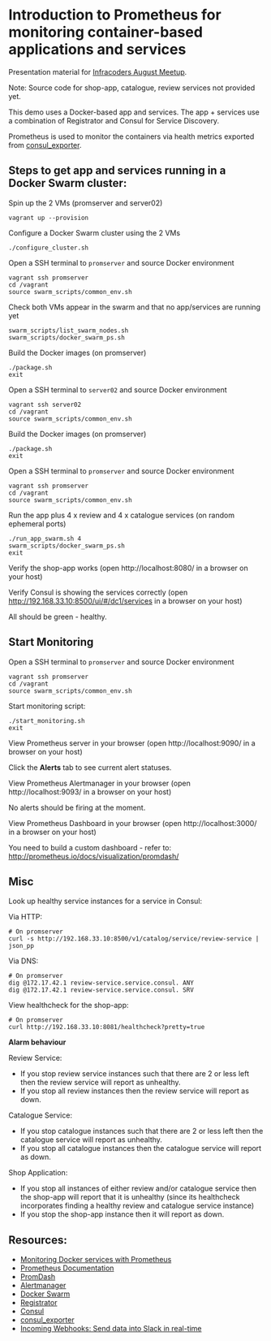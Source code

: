 Introduction to Prometheus for monitoring container-based applications and services
===================================================================================

Presentation material for [Infracoders August Meetup](http://www.meetup.com/Infrastructure-Coders/events/224196792/).

Note: Source code for shop-app, catalogue, review services not provided yet.

This demo uses a Docker-based app and services.  The app + services use a combination of Registrator and Consul for Service Discovery.

Prometheus is used to monitor the containers via health metrics exported from [consul_exporter](https://github.com/prometheus/consul_exporter).

Steps to get app and services running in a Docker Swarm cluster:
----------------------------------------------------------------

Spin up the 2 VMs (promserver and server02)

    vagrant up --provision

Configure a Docker Swarm cluster using the 2 VMs

    ./configure_cluster.sh

Open a SSH terminal to `promserver` and source Docker environment

    vagrant ssh promserver
    cd /vagrant
    source swarm_scripts/common_env.sh

Check both VMs appear in the swarm and that no app/services are running yet

    swarm_scripts/list_swarm_nodes.sh
    swarm_scripts/docker_swarm_ps.sh

Build the Docker images (on promserver)

    ./package.sh
    exit

Open a SSH terminal to `server02` and source Docker environment

    vagrant ssh server02
    cd /vagrant
    source swarm_scripts/common_env.sh

Build the Docker images (on promserver)

    ./package.sh
    exit

Open a SSH terminal to `promserver` and source Docker environment

    vagrant ssh promserver
    cd /vagrant
    source swarm_scripts/common_env.sh

Run the app plus 4 x review and 4 x catalogue services (on random ephemeral ports)

    ./run_app_swarm.sh 4
    swarm_scripts/docker_swarm_ps.sh
    exit

Verify the shop-app works (open http://localhost:8080/ in a browser on your host)

Verify Consul is showing the services correctly (open http://192.168.33.10:8500/ui/#/dc1/services in a browser on your host)

All should be green - healthy.

Start Monitoring
----------------

Open a SSH terminal to `promserver` and source Docker environment

    vagrant ssh promserver
    cd /vagrant
    source swarm_scripts/common_env.sh

Start monitoring script:

    ./start_monitoring.sh
    exit

View Prometheus server in your browser (open http://localhost:9090/ in a browser on your host)

Click the **Alerts** tab to see current alert statuses.

View Prometheus Alertmanager in your browser (open http://localhost:9093/ in a browser on your host)

No alerts should be firing at the moment.

View Prometheus Dashboard in your browser (open http://localhost:3000/ in a browser on your host)

You need to build a custom dashboard - refer to: http://prometheus.io/docs/visualization/promdash/

Misc
----

Look up healthy service instances for a service in Consul:

Via HTTP:

    # On promserver
    curl -s http://192.168.33.10:8500/v1/catalog/service/review-service | json_pp

Via DNS:

    # On promserver
    dig @172.17.42.1 review-service.service.consul. ANY
    dig @172.17.42.1 review-service.service.consul. SRV

View healthcheck for the shop-app:

    # On promserver
    curl http://192.168.33.10:8081/healthcheck?pretty=true

**Alarm behaviour**

Review Service:
  * If you stop review service instances such that there are 2 or less left then the review service will report as unhealthy.
  * If you stop all review instances then the review service will report as down.

Catalogue Service:
  * If you stop catalogue instances such that there are 2 or less left then the catalogue service will report as unhealthy.
  * If you stop all catalogue instances then the catalogue service will report as down.

Shop Application:
  * If you stop all instances of either review and/or catalogue service then the shop-app will report that it is unhealthy (since its healthcheck incorporates finding a healthy review and catalogue service instance)
  * If you stop the shop-app instance then it will report as down.

Resources:
----------
* [Monitoring Docker services with Prometheus](https://labs.ctl.io/monitoring-docker-services-with-prometheus/)
* [Prometheus Documentation](http://prometheus.io/docs/introduction/overview/)
* [PromDash](http://prometheus.io/docs/visualization/promdash/)
* [Alertmanager](http://prometheus.io/docs/alerting/alertmanager/)
* [Docker Swarm](https://docs.docker.com/swarm/)
* [Registrator](https://github.com/gliderlabs/registrator)
* [Consul](https://www.consul.io/)
* [consul_exporter](https://github.com/prometheus/consul_exporter)
* [Incoming Webhooks: Send data into Slack in real-time](https://api.slack.com/incoming-webhooks)

